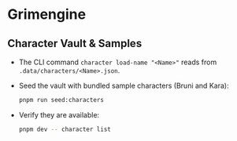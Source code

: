# Grimengine

## Character Vault & Samples
- The CLI command `character load-name "<Name>"` reads from `.data/characters/<Name>.json`.
- Seed the vault with bundled sample characters (Bruni and Kara):

  ```sh
  pnpm run seed:characters
  ```

- Verify they are available:

  ```sh
  pnpm dev -- character list
  ```
